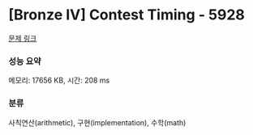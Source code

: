 # [Bronze IV] Contest Timing - 5928 

[문제 링크](https://www.acmicpc.net/problem/5928) 

### 성능 요약

메모리: 17656 KB, 시간: 208 ms

### 분류

사칙연산(arithmetic), 구현(implementation), 수학(math)

